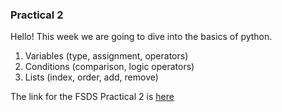 ### Practical 2

Hello! This week we are going to dive into the basics of python. 
1. Variables (type, assignment, operators)
2. Conditions (comparison, logic operators)
3. Lists (index, order, add, remove)

The link for the FSDS Practical 2 is [here](https://github.com/jreades/fsds/blob/master/practicals/Practical-02-Foundations_1.ipynb)


